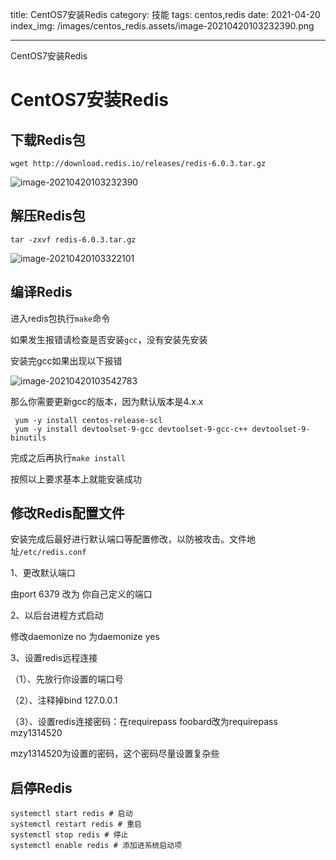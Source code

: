title: CentOS7安装Redis
category: 技能
tags: centos,redis
date: 2021-04-20
index_img: /images/centos_redis.assets/image-20210420103232390.png

---

CentOS7安装Redis
<!--more-->

# CentOS7安装Redis

## 下载Redis包

```shell
wget http://download.redis.io/releases/redis-6.0.3.tar.gz
```



![image-20210420103232390](/images/centos_redis.assets/image-20210420103232390.png)



## 解压Redis包

```shell
tar -zxvf redis-6.0.3.tar.gz
```

![image-20210420103322101](/images/centos_redis.assets/image-20210420103322101.png)



## 编译Redis

进入redis包执行`make`命令

如果发生报错请检查是否安装`gcc`，没有安装先安装

安装完gcc如果出现以下报错

![image-20210420103542783](/images/centos_redis.assets/image-20210420103542783.png)

那么你需要更新gcc的版本，因为默认版本是4.x.x

```shell
 yum -y install centos-release-scl
 yum -y install devtoolset-9-gcc devtoolset-9-gcc-c++ devtoolset-9-binutils
```

完成之后再执行`make install`

按照以上要求基本上就能安装成功



## 修改Redis配置文件

安装完成后最好进行默认端口等配置修改，以防被攻击。文件地址` /etc/redis.conf `

1、更改默认端口

由port 6379 改为 你自己定义的端口

2、以后台进程方式启动

修改daemonize no 为daemonize yes

3、设置redis远程连接

（1）、先放行你设置的端口号

（2）、注释掉bind 127.0.0.1

（3）、设置redis连接密码：在requirepass foobard改为requirepass mzy1314520

mzy1314520为设置的密码，这个密码尽量设置复杂些



## 启停Redis

```shell
systemctl start redis # 启动
systemctl restart redis # 重启
systemctl stop redis # 停止
systemctl enable redis # 添加进系统启动项
```





